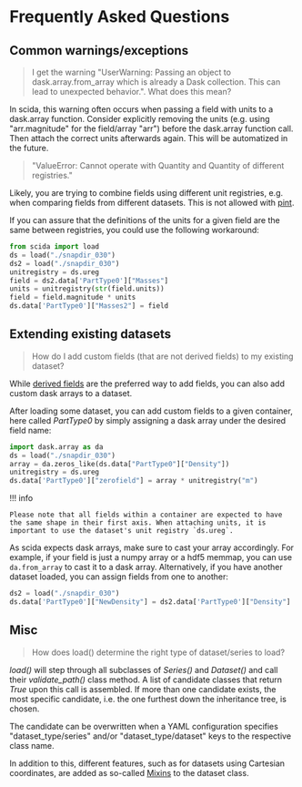 # Frequently Asked Questions
## Common warnings/exceptions
> I get the warning "UserWarning: Passing an object to dask.array.from_array which is already a Dask collection. This can lead to unexpected behavior.". What does this mean?

In scida, this warning often occurs when passing a field with units to a dask.array function.
Consider explicitly removing the units (e.g. using "arr.magnitude" for the field/array "arr") before the dask.array function call.
Then attach the correct units afterwards again. This will be automatized in the future.

> "ValueError: Cannot operate with Quantity and Quantity of different registries."

Likely, you are trying to combine fields using different unit registries, e.g. when comparing fields from different datasets. This is not allowed with [pint](https://pint.readthedocs.io/en/stable).

If you can assure that the definitions of the units for a given field are the same between registries,
you could use the following workaround:

``` py hl_lines="4-7"
from scida import load
ds = load("./snapdir_030")
ds2 = load("./snapdir_030")
unitregistry = ds.ureg
field = ds2.data['PartType0']["Masses"]
units = unitregistry(str(field.units))
field = field.magnitude * units
ds.data['PartType0']["Masses2"] = field
```


## Extending existing datasets
> How do I add custom fields (that are not derived fields) to my existing dataset?

While [derived fields](derived_fields.md) are the preferred way to add fields, you can also add custom dask arrays to a dataset.

After loading some dataset, you can add custom fields to a given container, here called *PartType0* by simply assigning a dask array under the desired field name:

``` py
import dask.array as da
ds = load("./snapdir_030")
array = da.zeros_like(ds.data["PartType0"]["Density"])
unitregistry = ds.ureg
ds.data['PartType0']["zerofield"] = array * unitregistry("m")
```

!!! info

    Please note that all fields within a container are expected to have the same shape in their first axis. When attaching units, it is important to use the dataset's unit registry `ds.ureg`.

As scida expects dask arrays, make sure to cast your array accordingly. For example, if your field is just a numpy array or a hdf5 memmap, you can use `da.from_array` to cast it to a dask array.
Alternatively, if you have another dataset loaded, you can assign fields from one to another:

``` py
ds2 = load("./snapdir_030")
ds.data['PartType0']["NewDensity"] = ds2.data['PartType0']["Density"]
```


## Misc
> How does load() determine the right type of dataset/series to load?

*load()* will step through all subclasses of *Series()* and *Dataset()* and call their *validate_path()* class method.
A list of candidate classes that return *True* upon this call is assembled. If more than one candidate exists,
the most specific candidate, i.e. the one furthest down the inheritance tree, is chosen.

The candidate can be overwritten when a YAML configuration specifies "dataset_type/series" and/or "dataset_type/dataset" keys to the respective class name.

In addition to this, different features, such as for datasets using Cartesian coordinates, are added
as so-called [Mixins](https://en.wikipedia.org/wiki/Mixin) to the dataset class.

